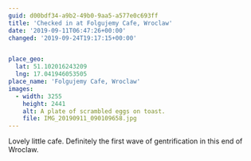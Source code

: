 ```yaml
---
guid: d00bdf34-a9b2-49b0-9aa5-a577e0c693ff
title: 'Checked in at Folgujemy Cafe, Wroclaw'
date: '2019-09-11T06:47:26+00:00'
changed: '2019-09-24T19:17:15+00:00'


place_geo:
  lat: 51.102016243209
  lng: 17.041946053505
place_name: 'Folgujemy Cafe, Wroclaw'
images:
  - width: 3255
    height: 2441
    alt: A plate of scrambled eggs on toast.
    file: IMG_20190911_090109658.jpg
---
```


Lovely little cafe. Definitely the first wave of gentrification in this end of Wroclaw. 
